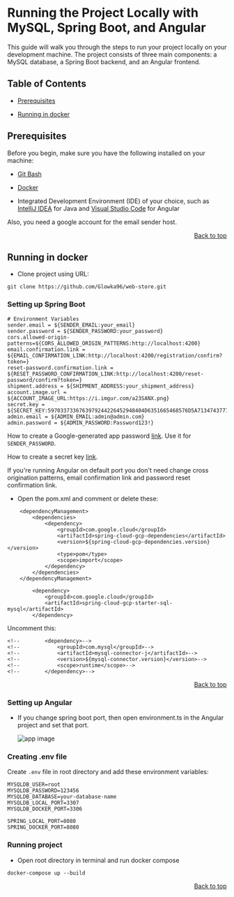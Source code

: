 # Running the Project Locally with MySQL, Spring Boot, and Angular
This guide will walk you through the steps to run your project locally on your development machine. The project consists of three main components: a MySQL database, a Spring Boot backend, and an Angular frontend.

## Table of Contents

- [Prerequisites](#prerequisites)

- [Running in docker](#Running-in-docker)

## Prerequisites
Before you begin, make sure you have the following installed on your machine:

- [Git Bash](https://git-scm.com/downloads)

- [Docker](https://www.docker.com/products/docker-desktop/)

 - Integrated Development Environment (IDE) of your choice, such as [IntelliJ IDEA](https://www.jetbrains.com/idea/download/?section=windows) for Java and [Visual Studio Code](https://code.visualstudio.com/download) for Angular

Also, you need a google account for the email sender host.

<div align="right">
  <a href="#running-the-project-locally-with-mysql-spring-boot-and-angular">Back to top</a>
</div>

## Running in docker

- Clone project using URL:
```
git clone https://github.com/Glowka96/web-store.git
```

### Setting up Spring Boot
```
# Environment Variables
sender.email = ${SENDER_EMAIL:your_email}
sender.password = ${SENDER_PASSWORD:your_password}
cors.allowed-origin-patterns=${CORS_ALLOWED_ORIGIN_PATTERNS:http://localhost:4200}
email.confirmation.link = ${EMAIL_CONFIRMATION_LINK:http://localhost:4200/registration/confirm?token=}
reset-password.confirmation.link = ${RESET_PASSWORD_CONFIRMATION_LINK:http://localhost:4200/reset-password/confirm?token=}
shipment.address = ${SHIPMENT_ADDRESS:your_shipment_address}
account.image.url = ${ACCOUNT_IMAGE_URL:https://i.imgur.com/a23SANX.png}
secret.key = ${SECRET_KEY:5970337336763979244226452948404D6351665468576D5A7134743777217A25}
admin.email = ${ADMIN_EMAIL:admin@admin.com}
admin.password = ${ADMIN_PASSWORD:Password123!}
```
How to create a Google-generated app password [link](https://support.google.com/accounts/answer/185833?hl=en).
Use it for `SENDER_PASSWORD`.

How to create a secret key [link](https://dev.to/tkirwa/generate-a-random-jwt-secret-key-39j4).

If you're running Angular on default port you don't need change cross origination patterns, email confirmation link and password reset confirmation link.

- Open the pom.xml and comment or delete these: 

```
    <dependencyManagement>
        <dependencies>
            <dependency>
                <groupId>com.google.cloud</groupId>
                <artifactId>spring-cloud-gcp-dependencies</artifactId>
                <version>${spring-cloud-gcp-dependencies.version}</version>
                <type>pom</type>
                <scope>import</scope>
            </dependency>
        </dependencies>
    </dependencyManagement>
```
```
        <dependency>
            <groupId>com.google.cloud</groupId>
            <artifactId>spring-cloud-gcp-starter-sql-mysql</artifactId>
        </dependency>
```
  Uncomment this:
```
<!--        <dependency>-->
<!--            <groupId>com.mysql</groupId>-->
<!--            <artifactId>mysql-connector-j</artifactId>-->
<!--            <version>${mysql-connector.version}</version>-->
<!--            <scope>runtime</scope>-->
<!--        </dependency>-->
```

<div align="right">
  <a href="#running-the-project-locally-with-mysql-spring-boot-and-angular">Back to top</a>
</div>

### Setting up Angular

- If you change spring boot port, then open environment.ts in the Angular project and set that port.

  ![app image](https://ik.imagekit.io/glowacki/environment.png?updatedAt=1695389288197)


### Creating .env file

Create `.env` file in root directory and add these environment variables:
```
MYSQLDB_USER=root
MYSQLDB_PASSWORD=123456
MYSQLDB_DATABASE=your-database-name
MYSQLDB_LOCAL_PORT=3307
MYSQLDB_DOCKER_PORT=3306

SPRING_LOCAL_PORT=8080
SPRING_DOCKER_PORT=8080
```

### Running project

- Open root directory in terminal and run docker compose
```
docker-compose up --build
``` 

<div align="right">
  <a href="#running-the-project-locally-with-mysql-spring-boot-and-angular">Back to top</a>
</div>
